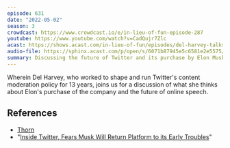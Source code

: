 ```yaml
---
episode: 631
date: "2022-05-02"
season: 3
crowdcast: https://www.crowdcast.io/e/in-lieu-of-fun-episode-287
youtube: https://www.youtube.com/watch?v=CadQujr7Zlc
acast: https://shows.acast.com/in-lieu-of-fun/episodes/del-harvey-talks-twitter
audio-file: https://sphinx.acast.com/p/open/s/6071b87945e5c6581e2e5575/e/628830e27f182700122702b9/media.mp3
summary: Discussing the future of Twitter and its purchase by Elon Musk
---
```

Wherein Del Harvey, who worked to shape and run Twitter's content moderation policy for 13 years, joins us for a discussion of what she thinks about Elon's purchase of the company and the future of online speech.

## References

- [Thorn](https://www.thorn.org/)
- "[Inside Twitter, Fears Musk Will Return Platform to its Early Troubles][article]"

[article]: https://www.nytimes.com/2022/04/28/technology/twitter-musk-content-moderators.html
